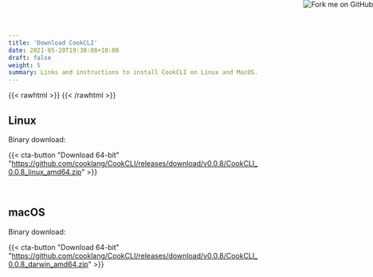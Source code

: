 ```yaml
---
title: 'Download CookCLI'
date: 2021-05-20T19:30:08+10:00
draft: false
weight: 5
summary: Links and instructions to install CookCLI on Linux and MacOS.
---
```



{{< rawhtml >}}
   <a href="https://github.com/cooklang/CookCLI">
        <img style="position: absolute; top: 0; right: 0; border: 0;" src="https://github.blog/wp-content/uploads/2008/12/forkme_right_orange_ff7600.png?resize=149%2C149" alt="Fork me on GitHub">
    </a>
{{< /rawhtml >}}


## Linux

Binary download:

{{< cta-button "Download 64-bit" "https://github.com/cooklang/CookCLI/releases/download/v0.0.8/CookCLI_0.0.8_linux_amd64.zip" >}}

&#8203;

## macOS

Binary download:

{{< cta-button "Download 64-bit" "https://github.com/cooklang/CookCLI/releases/download/v0.0.8/CookCLI_0.0.8_darwin_amd64.zip" >}}

